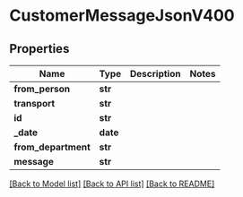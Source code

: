 # CustomerMessageJsonV400

## Properties
Name | Type | Description | Notes
------------ | ------------- | ------------- | -------------
**from_person** | **str** |  | 
**transport** | **str** |  | 
**id** | **str** |  | 
**_date** | **date** |  | 
**from_department** | **str** |  | 
**message** | **str** |  | 

[[Back to Model list]](../README.md#documentation-for-models) [[Back to API list]](../README.md#documentation-for-api-endpoints) [[Back to README]](../README.md)


